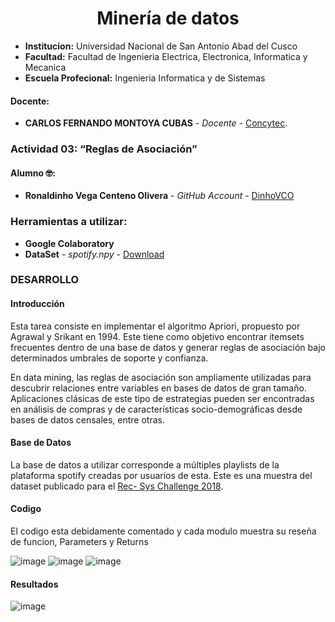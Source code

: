 # **<center>Minería de datos </center>**

- **Institucion:** Universidad Nacional de San Antonio Abad del Cusco
- **Facultad:** Facultad de Ingenieria Electrica, Electronica, Informatica y Mecanica
- **Escuela Profecional:** Ingenieria Informatica y de Sistemas

#### Docente:
- **CARLOS FERNANDO MONTOYA CUBAS** - _Docente_ - [Concytec](http://dina.concytec.gob.pe/appDirectorioCTI/VerDatosInvestigador.do;jsessionid=0a57f731d8f19e91a96dd3446392?id_investigador=19358).

### Actividad 03: “Reglas de Asociación”


#### Alumno 🤓:
- **Ronaldinho Vega Centeno Olivera** - _GitHub Account_ - [DinhoVCO](https://github.com/DinhoVCO)

### Herramientas a utilizar:

- **Google Colaboratory**
- **DataSet** - _spotify.npy_ - [Download](https://drive.google.com/u/0/uc?id=14TGihNzBR24OuobvS1P4Qfn6AQSlfF1P&export=download)

### DESARROLLO

#### Introducción
Esta tarea consiste en implementar el algoritmo Apriori, propuesto por Agrawal y Srikant en 1994. Este tiene como objetivo encontrar itemsets frecuentes dentro de 
una base de datos y generar reglas de asociación bajo determinados umbrales de soporte y confianza.

En data mining, las reglas de asociación son ampliamente utilizadas para descubrir relaciones entre variables en bases de datos de gran tamaño. Aplicaciones clásicas 
de este tipo de estrategias pueden ser encontradas en análisis de compras y de características socio-demográficas desde bases de datos censales, entre otras.

#### Base de Datos
La base de datos a utilizar corresponde a múltiples playlists de la plataforma spotify creadas por usuarios de esta. Este es una muestra del dataset publicado para el [Rec- Sys
Challenge 2018](http://www.recsyschallenge.com/2018/).

#### Codigo

El codigo esta debidamente comentado y cada modulo muestra su reseña de funcion, Parameters y Returns

![image](https://github.com/DinhoVCO/pruebas/blob/main/comentario1.png)
![image](https://github.com/DinhoVCO/pruebas/blob/main/comentario2.png)
![image](https://github.com/DinhoVCO/pruebas/blob/main/comentario3.png)

#### Resultados

![image](https://github.com/DinhoVCO/pruebas/blob/main/reglas.png)



